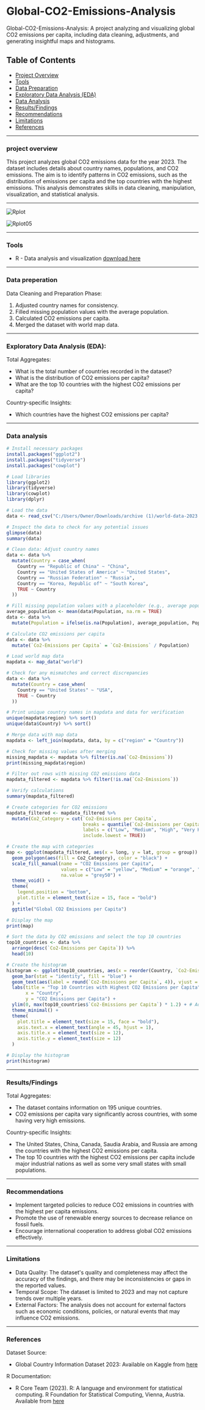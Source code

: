 # Global-CO2-Emissions-Analysis
Global-CO2-Emissions-Analysis: A project analyzing and visualizing global CO2 emissions per capita, including data cleaning, adjustments, and generating insightful maps and histograms.

## Table of Contents
- [Project Overview](#project-overview)
- [Tools](#tools)
- [Data Preparation](#data-preparation)
- [Exploratory Data Analysis (EDA)](#exploratory-data-analysis-eda)
- [Data Analysis](#data-analysis)
- [Results/Findings](#resultsfindings)
- [Recommendations](#recommendations)
- [Limitations](#limitations)
- [References](#references)

---

### project overview 

This project analyzes global CO2 emissions data for the year 2023. The dataset includes details about country names, populations, and CO2 emissions. The aim is to identify patterns in CO2 emissions, such as the distribution of emissions per capita and the top countries with the highest emissions. This analysis demonstrates skills in data cleaning, manipulation, visualization, and statistical analysis.

---
![Rplot](https://github.com/NeoSphereAnalytics/Global-CO2-Emissions-Analysis/assets/174109528/d637c910-501d-4ea6-815d-c5c2ec8f2ef5)

![Rplot05](https://github.com/NeoSphereAnalytics/Global-CO2-Emissions-Analysis/assets/174109528/7b96bb60-f1f5-45af-b661-4c5acdcda3fd)

---

### Tools

- R - Data analysis and visualization [download here](https://www.r-project.org/)


---

### Data preperation 

Data Cleaning and Preparation Phase:
1. Adjusted country names for consistency.
2. Filled missing population values with the average population.
3. Calculated CO2 emissions per capita.
4. Merged the dataset with world map data.

---

### Exploratory Data Analysis (EDA):

Total Aggregates:
- What is the total number of countries recorded in the dataset?
- What is the distribution of CO2 emissions per capita?
- What are the top 10 countries with the highest CO2 emissions per capita?
  
Country-specific Insights:
- Which countries have the highest CO2 emissions per capita?

---

### Data analysis

```R
# Install necessary packages 
install.packages("ggplot2")   
install.packages("tidyverse") 
install.packages("cowplot")

# Load libraries
library(ggplot2)
library(tidyverse)
library(cowplot)
library(dplyr)

# Load the data
data <- read_csv("C:/Users/Owner/Downloads/archive (1)/world-data-2023.csv")

# Inspect the data to check for any potential issues
glimpse(data)
summary(data)

# Clean data: Adjust country names
data <- data %>%
  mutate(Country = case_when(
    Country == "Republic of China" ~ "China",
    Country == "United States of America" ~ "United States",
    Country == "Russian Federation" ~ "Russia",
    Country == "Korea, Republic of" ~ "South Korea",
    TRUE ~ Country
  ))

# Fill missing population values with a placeholder (e.g., average population)
average_population <- mean(data$Population, na.rm = TRUE)
data <- data %>%
  mutate(Population = ifelse(is.na(Population), average_population, Population))

# Calculate CO2 emissions per capita
data <- data %>%
  mutate(`Co2-Emissions per Capita` = `Co2-Emissions` / Population)

# Load world map data
mapdata <- map_data("world")

# Check for any mismatches and correct discrepancies
data <- data %>%
  mutate(Country = case_when(
    Country == "United States" ~ "USA",
    TRUE ~ Country
  ))

# Print unique country names in mapdata and data for verification
unique(mapdata$region) %>% sort()
unique(data$Country) %>% sort()

# Merge data with map data
mapdata <- left_join(mapdata, data, by = c("region" = "Country"))

# Check for missing values after merging
missing_mapdata <- mapdata %>% filter(is.na(`Co2-Emissions`))
print(missing_mapdata$region)

# Filter out rows with missing CO2 emissions data
mapdata_filtered <- mapdata %>% filter(!is.na(`Co2-Emissions`))

# Verify calculations
summary(mapdata_filtered)

# Create categories for CO2 emissions
mapdata_filtered <- mapdata_filtered %>%
  mutate(Co2_Category = cut(`Co2-Emissions per Capita`, 
                            breaks = quantile(`Co2-Emissions per Capita`, probs = seq(0, 1, by = 0.25), na.rm = TRUE), 
                            labels = c("Low", "Medium", "High", "Very High"),
                            include.lowest = TRUE))

# Create the map with categories
map <- ggplot(mapdata_filtered, aes(x = long, y = lat, group = group)) +
  geom_polygon(aes(fill = Co2_Category), color = "black") +
  scale_fill_manual(name = "CO2 Emissions per Capita", 
                    values = c("Low" = "yellow", "Medium" = "orange", "High" = "red", "Very High" = "darkred"), 
                    na.value = "grey50") +
  theme_void() +
  theme(
    legend.position = "bottom",
    plot.title = element_text(size = 15, face = "bold")
  ) +
  ggtitle("Global CO2 Emissions per Capita")

# Display the map
print(map)

# Sort the data by CO2 emissions and select the top 10 countries
top10_countries <- data %>%
  arrange(desc(`Co2-Emissions per Capita`)) %>%
  head(10)

# Create the histogram
histogram <- ggplot(top10_countries, aes(x = reorder(Country, `Co2-Emissions per Capita`), y = `Co2-Emissions per Capita`)) +
  geom_bar(stat = "identity", fill = "blue") +
  geom_text(aes(label = round(`Co2-Emissions per Capita`, 4)), vjust = -0.5, color = "black", size = 3.5) +
  labs(title = "Top 10 Countries with Highest CO2 Emissions per Capita",
       x = "Country",
       y = "CO2 Emissions per Capita") +
  ylim(0, max(top10_countries$`Co2-Emissions per Capita`) * 1.2) + # Adjust y-axis limit
  theme_minimal() +
  theme(
    plot.title = element_text(size = 15, face = "bold"),
    axis.text.x = element_text(angle = 45, hjust = 1),
    axis.title.x = element_text(size = 12),
    axis.title.y = element_text(size = 12)
  )

# Display the histogram
print(histogram)

```

---

### Results/Findings

Total Aggregates:
- The dataset contains information on 195 unique countries.
- CO2 emissions per capita vary significantly across countries, with some having very high emissions.
  
Country-specific Insights:
- The United States, China, Canada, Saudia Arabia, and Russia are among the countries with the highest CO2 emissions per capita.
- The top 10 countries with the highest CO2 emissions per capita include major industrial nations as well as some very small states with small populations.

---

### Recommendations

- Implement targeted policies to reduce CO2 emissions in countries with the highest per capita emissions.
- Promote the use of renewable energy sources to decrease reliance on fossil fuels.
- Encourage international cooperation to address global CO2 emissions effectively.

---

### Limitations

- Data Quality: The dataset's quality and completeness may affect the accuracy of the findings, and there may be inconsistencies or gaps in the reported values.
- Temporal Scope: The dataset is limited to 2023 and may not capture trends over multiple years.
- External Factors: The analysis does not account for external factors such as economic conditions, policies, or natural events that may influence CO2 emissions.

---

### References

Dataset Source:
- Global Country Information Dataset 2023: Available on Kaggle from [here](https://www.kaggle.com/datasets/nelgiriyewithana/countries-of-the-world-2023)

  
R Documentation:
- R Core Team (2023). R: A language and environment for statistical computing. R Foundation for Statistical Computing, Vienna, Austria. Available from [here](https://www.R-project.org/)

